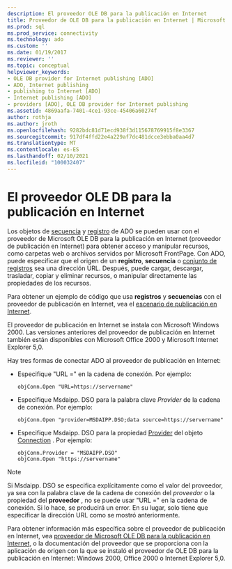 ```yaml
---
description: El proveedor OLE DB para la publicación en Internet
title: Proveedor de OLE DB para la publicación en Internet | Microsoft Docs
ms.prod: sql
ms.prod_service: connectivity
ms.technology: ado
ms.custom: ''
ms.date: 01/19/2017
ms.reviewer: ''
ms.topic: conceptual
helpviewer_keywords:
- OLE DB provider for Internet publishing [ADO]
- ADO, Internet publishing
- publishing to Internet [ADO]
- Internet publishing [ADO]
- providers [ADO], OLE DB provider for Internet publishing
ms.assetid: 4869aafa-7401-4ce1-93ce-45406a60274f
author: rothja
ms.author: jroth
ms.openlocfilehash: 9282bdc81d71ecd938f3d115678769915f8e3367
ms.sourcegitcommit: 917df4ffd22e4a229af7dc481dcce3ebba0aa4d7
ms.translationtype: MT
ms.contentlocale: es-ES
ms.lasthandoff: 02/10/2021
ms.locfileid: "100032407"
---
```

# <a name="the-ole-db-provider-for-internet-publishing"></a>El proveedor OLE DB para la publicación en Internet
Los objetos de [secuencia](../../../ado/reference/ado-api/stream-object-ado.md) y [registro](../../../ado/reference/ado-api/record-object-ado.md) de ADO se pueden usar con el proveedor de Microsoft OLE DB para la publicación en Internet (proveedor de publicación en Internet) para obtener acceso y manipular recursos, como carpetas web o archivos servidos por Microsoft FrontPage. Con ADO, puede especificar que el origen de un **registro**, **secuencia** o [conjunto de registros](../../../ado/reference/ado-api/recordset-object-ado.md) sea una dirección URL. Después, puede cargar, descargar, trasladar, copiar y eliminar recursos, o manipular directamente las propiedades de los recursos.  
  
 Para obtener un ejemplo de código que usa **registros** y **secuencias** con el proveedor de publicación en Internet, vea el [escenario de publicación en Internet](../../../ado/guide/data/internet-publishing-scenario.md).  
  
 El proveedor de publicación en Internet se instala con Microsoft Windows 2000. Las versiones anteriores del proveedor de publicación en Internet también están disponibles con Microsoft Office 2000 y Microsoft Internet Explorer 5,0.  
  
 Hay tres formas de conectar ADO al proveedor de publicación en Internet:  
  
-   Especifique "URL =" en la cadena de conexión. Por ejemplo:  
  
    ```  
    objConn.Open "URL=https://servername"  
    ```  
  
-   Especifique Msdaipp. DSO para la palabra clave *Provider* de la cadena de conexión. Por ejemplo:  
  
    ```  
    objConn.Open "provider=MSDAIPP.DSO;data source=https://servername"  
    ```  
  
-   Especifique Msdaipp. DSO para la propiedad [Provider](../../../ado/reference/ado-api/provider-property-ado.md) del objeto [Connection](../../../ado/reference/ado-api/connection-object-ado.md) . Por ejemplo:  
  
    ```  
    objConn.Provider = "MSDAIPP.DSO"  
    objConn.Open "https://servername"  
    ```  
  
> [!NOTE]
>  Si Msdaipp. DSO se especifica explícitamente como el valor del proveedor, ya sea con la palabra clave de la cadena de conexión del *proveedor* o la propiedad del **proveedor** , no se puede usar "URL =" en la cadena de conexión. Si lo hace, se producirá un error. En su lugar, solo tiene que especificar la dirección URL como se mostró anteriormente.  
  
 Para obtener información más específica sobre el proveedor de publicación en Internet, vea [proveedor de Microsoft OLE DB para la publicación en Internet](../../../ado/guide/appendixes/microsoft-ole-db-provider-for-internet-publishing.md), o la documentación del proveedor que se proporciona con la aplicación de origen con la que se instaló el proveedor de OLE DB para la publicación en Internet: Windows 2000, Office 2000 o Internet Explorer 5,0.
